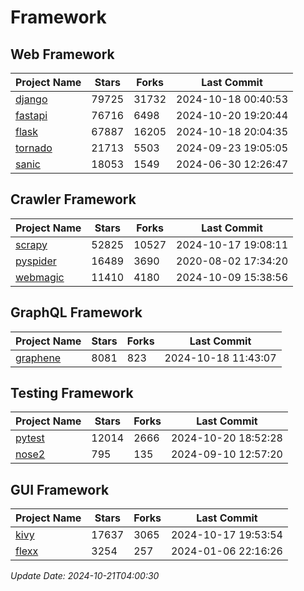 # Framework

## Web Framework
| Project Name | Stars | Forks | Last Commit |
| ------------ | ----- | ----- | ----------- |
| [django](https://github.com/django/django) | 79725 | 31732 | 2024-10-18 00:40:53 |
| [fastapi](https://github.com/fastapi/fastapi) | 76716 | 6498 | 2024-10-20 19:20:44 |
| [flask](https://github.com/pallets/flask) | 67887 | 16205 | 2024-10-18 20:04:35 |
| [tornado](https://github.com/tornadoweb/tornado) | 21713 | 5503 | 2024-09-23 19:05:05 |
| [sanic](https://github.com/sanic-org/sanic) | 18053 | 1549 | 2024-06-30 12:26:47 |

## Crawler Framework
| Project Name | Stars | Forks | Last Commit |
| ------------ | ----- | ----- | ----------- |
| [scrapy](https://github.com/scrapy/scrapy) | 52825 | 10527 | 2024-10-17 19:08:11 |
| [pyspider](https://github.com/binux/pyspider) | 16489 | 3690 | 2020-08-02 17:34:20 |
| [webmagic](https://github.com/code4craft/webmagic) | 11410 | 4180 | 2024-10-09 15:38:56 |

## GraphQL Framework
| Project Name | Stars | Forks | Last Commit |
| ------------ | ----- | ----- | ----------- |
| [graphene](https://github.com/graphql-python/graphene) | 8081 | 823 | 2024-10-18 11:43:07 |

## Testing Framework
| Project Name | Stars | Forks | Last Commit |
| ------------ | ----- | ----- | ----------- |
| [pytest](https://github.com/pytest-dev/pytest) | 12014 | 2666 | 2024-10-20 18:52:28 |
| [nose2](https://github.com/nose-devs/nose2) | 795 | 135 | 2024-09-10 12:57:20 |

## GUI Framework
| Project Name | Stars | Forks | Last Commit |
| ------------ | ----- | ----- | ----------- |
| [kivy](https://github.com/kivy/kivy) | 17637 | 3065 | 2024-10-17 19:53:54 |
| [flexx](https://github.com/flexxui/flexx) | 3254 | 257 | 2024-01-06 22:16:26 |

*Update Date: 2024-10-21T04:00:30*